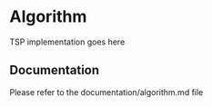 Algorithm
========

TSP implementation goes here

Documentation
-------------

Please refer to the documentation/algorithm.md file
